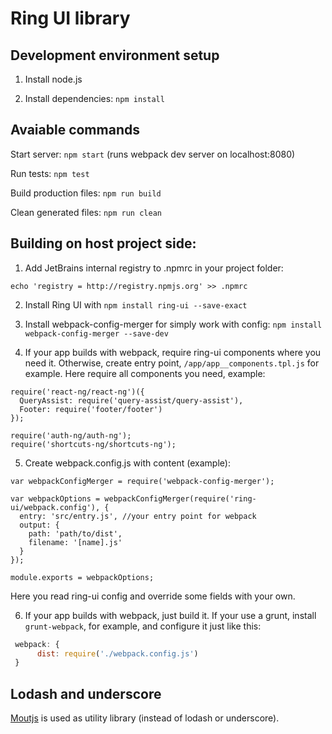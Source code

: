# Ring UI library

## Development environment setup

1. Install node.js

2. Install dependencies: `npm install`


## Avaiable commands

Start server: `npm start` (runs webpack dev server on localhost:8080)

Run tests: `npm test`

Build production files: `npm run build`

Clean generated files: `npm run clean`


## Building on host project side:

1. Add JetBrains internal registry to .npmrc in your project folder:
```
echo 'registry = http://registry.npmjs.org' >> .npmrc
```

2. Install Ring UI with `npm install ring-ui --save-exact` 

3. Install webpack-config-merger for simply work with config: `npm install webpack-config-merger --save-dev`

4. If your app builds with webpack, require ring-ui components where you need it. Otherwise, create entry point, `/app/app__components.tpl.js` for example.
Here require all components you need, example:

```
require('react-ng/react-ng')({
  QueryAssist: require('query-assist/query-assist'),
  Footer: require('footer/footer')
});

require('auth-ng/auth-ng');
require('shortcuts-ng/shortcuts-ng');
```

5. Create webpack.config.js with content (example):

```
var webpackConfigMerger = require('webpack-config-merger');

var webpackOptions = webpackConfigMerger(require('ring-ui/webpack.config'), {
  entry: 'src/entry.js', //your entry point for webpack
  output: {
    path: 'path/to/dist',
    filename: '[name].js'
  }
});

module.exports = webpackOptions;
```

Here you read ring-ui config and override some fields with your own.

6. If your app builds with webpack, just build it. If your use a grunt, install `grunt-webpack`, for example, and configure it just like this:

```js
 webpack: {
      dist: require('./webpack.config.js')
 }
```

## Lodash and underscore

[Moutjs](moutjs.com/docs/latest/) is used as utility library (instead of lodash or underscore). 
